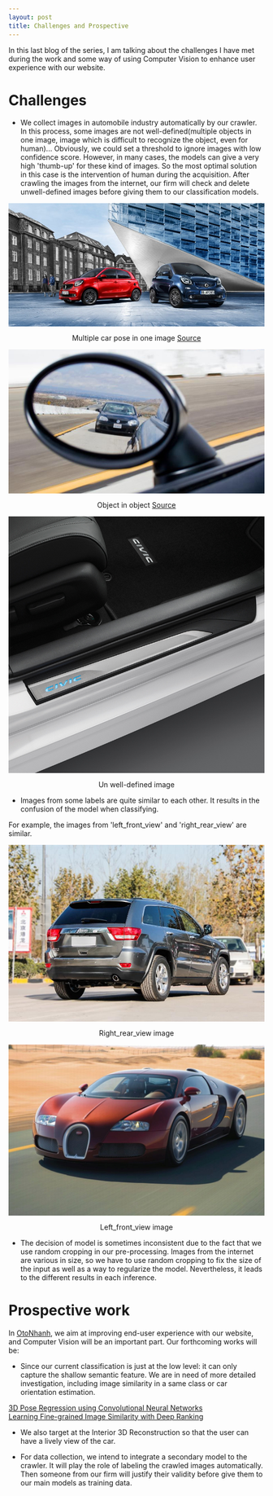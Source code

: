 ```yaml
---
layout: post
title: Challenges and Prospective
---
```


In this last blog of the series, I am talking about the challenges I have met during the work and some way of using Computer Vision to enhance user experience with our website.

# Challenges

- We collect images in automobile industry automatically by our crawler. In this process, some images are not well-defined(multiple objects in one image, image which is difficult to recognize the object, even for human)... Obviously, we could set a threshold to ignore images with low confidence score. However, in many cases, the models can give a very high 'thumb-up' for these kind of images. So the most optimal solution in this case is the intervention of human during the acquisition. After crawling the images from the internet, our firm will check and delete unwell-defined images before giving them to our classification models.

<p align="center">
<img src="/_image/Introduction_CNN/1503650313909.jpg" alt="" align="middle">
<div align="center">Multiple car pose in one image <a href="https://www.smart.com/content/dam/smart/HQ/master/index/Visuals/VP1/VP1_01HE_smart_range_autumn_campaign.jpg.imgresize.width=1920.name=imagevp1.jpg/1503650299540.jpg">Source</a></div>
</p>  

<p align="center">
<img src="/_image/Introduction_CNN/guong-chieu-hau.jpg" alt="" align="middle">
<div align="center">Object in object <a href="https://www.smart.com/content/dam/smart/HQ/master/index/Visuals/VP1/VP1_01HE_smart_range_autumn_campaign.jpg.imgresize.width=1920.name=imagevp1.jpg/1503650299540.jpg">Source</a></div>
</p>  

<p align="center">
 <img src="/_image/Introduction_CNN/1.jpg" alt="" align="middle">
 <div align="center">Un well-defined image</div>
</p>

- Images from some labels are quite similar to each other. It results in the confusion of the model when classifying.

For example, the images from 'left_front_view' and 'right_rear_view' are similar.

<p align="center">
 <img src="/_image/Introduction_CNN/0d283c8a2ddd7be343024378a75647b5.jpg" alt="" align="middle">
 <div align="center">Right_rear_view image</div>
</p>

<p align="center">
 <img src="/_image/Introduction_CNN/2c93b2d8573db5a98232861ccdd6c520.jpg" alt="" align="middle">
 <div align="center">Left_front_view image</div>
</p>  

- The decision of model is sometimes inconsistent due to the fact that we use random cropping in our pre-processing. Images from the internet are various in size, so we have to use random cropping to fix the size of the input as well as a way to regularize the model. Nevertheless, it leads to the different results in each inference.

# Prospective work

In [OtoNhanh](https://otonhanh.vn), we aim at improving end-user experience with our website, and Computer Vision will
be an important part. Our forthcoming works will be:  

- Since our current classification is just at the low level: it can only capture the shallow semantic feature. We are in need of more detailed investigation, including image similarity in a same class or car orientation estimation.

[3D Pose Regression using Convolutional Neural Networks](http://juxi.net/workshop/deep-learning-robotic-vision-cvpr-2017/papers/9.pdf)  
[Learning Fine-grained Image Similarity with Deep Ranking](https://static.googleusercontent.com/media/research.google.com/vi//pubs/archive/42945.pdf)  

- We also target at the Interior 3D Reconstruction so that the user can have a lively view of the car.

- For data collection, we intend to integrate a secondary model to the crawler. It will play the role of labeling the crawled images automatically. Then someone from our firm will justify their validity before give them to our main models as training data.
